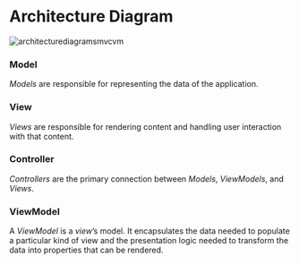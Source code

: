 # Architecture Diagram

![architecturediagramsmvcvm](https://user-images.githubusercontent.com/16432044/41361406-f5b5c55c-6efc-11e8-886c-bcd3adbd7294.png)

### Model
*Models* are responsible for representing the data of the application.

### View
*Views* are responsible for rendering content and handling user interaction with that content.

### Controller
*Controllers* are the primary connection between *Models*, *ViewModels*, and *Views*.

### ViewModel
A *ViewModel* is a *view*’s model. It encapsulates the data needed to populate a particular kind of view and the presentation logic needed to transform the data into properties that can be rendered.
